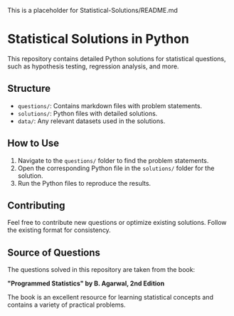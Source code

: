 This is a placeholder for Statistical-Solutions/README.md
# Statistical Solutions in Python

This repository contains detailed Python solutions for statistical questions, such as hypothesis testing, regression analysis, and more.

## Structure

- `questions/`: Contains markdown files with problem statements.
- `solutions/`: Python files with detailed solutions.
- `data/`: Any relevant datasets used in the solutions.

## How to Use

1. Navigate to the `questions/` folder to find the problem statements.
2. Open the corresponding Python file in the `solutions/` folder for the solution.
3. Run the Python files to reproduce the results.

## Contributing

Feel free to contribute new questions or optimize existing solutions. Follow the existing format for consistency.

## Source of Questions

The questions solved in this repository are taken from the book:

**"Programmed Statistics" by B. Agarwal, 2nd Edition**

The book is an excellent resource for learning statistical concepts and contains a variety of practical problems.

